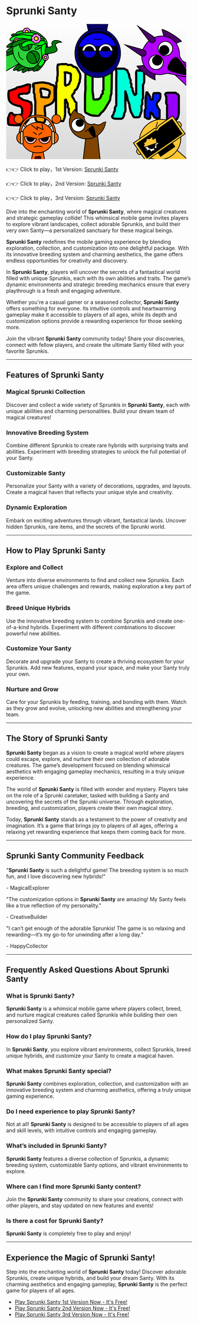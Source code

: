 # Sprunki Santy

![Sprunki Santy](https://raw.githubusercontent.com/sprunkiscrunkly/sprunki-santy/refs/heads/main/sprunki-santy.png "Sprunki Santy")

👉👉 Click to play，1st Version: [Sprunki Santy](https://sprunksters.com/sprunki-santy/ "Sprunki Santy")

👉👉 Click to play，2nd Version: [Sprunki Santy](https://sprunkiscrunkly.com/sprunki-santy/ "Sprunki Santy")

👉👉 Click to play，3rd Version: [Sprunki Santy](https://sprunkipyramixed.com/sprunki-santy/ "Sprunki Santy")

Dive into the enchanting world of **Sprunki Santy**, where magical creatures and strategic gameplay collide! This whimsical mobile game invites players to explore vibrant landscapes, collect adorable Sprunkis, and build their very own Santy—a personalized sanctuary for these magical beings.

**Sprunki Santy** redefines the mobile gaming experience by blending exploration, collection, and customization into one delightful package. With its innovative breeding system and charming aesthetics, the game offers endless opportunities for creativity and discovery.

In **Sprunki Santy**, players will uncover the secrets of a fantastical world filled with unique Sprunkis, each with its own abilities and traits. The game’s dynamic environments and strategic breeding mechanics ensure that every playthrough is a fresh and engaging adventure.

Whether you're a casual gamer or a seasoned collector, **Sprunki Santy** offers something for everyone. Its intuitive controls and heartwarming gameplay make it accessible to players of all ages, while its depth and customization options provide a rewarding experience for those seeking more.

Join the vibrant **Sprunki Santy** community today! Share your discoveries, connect with fellow players, and create the ultimate Santy filled with your favorite Sprunkis.

---

## Features of Sprunki Santy

### Magical Sprunki Collection

Discover and collect a wide variety of Sprunkis in **Sprunki Santy**, each with unique abilities and charming personalities. Build your dream team of magical creatures!

### Innovative Breeding System

Combine different Sprunkis to create rare hybrids with surprising traits and abilities. Experiment with breeding strategies to unlock the full potential of your Santy.

### Customizable Santy

Personalize your Santy with a variety of decorations, upgrades, and layouts. Create a magical haven that reflects your unique style and creativity.

### Dynamic Exploration

Embark on exciting adventures through vibrant, fantastical lands. Uncover hidden Sprunkis, rare items, and the secrets of the Sprunki world.

---

## How to Play Sprunki Santy

### Explore and Collect

Venture into diverse environments to find and collect new Sprunkis. Each area offers unique challenges and rewards, making exploration a key part of the game.

### Breed Unique Hybrids

Use the innovative breeding system to combine Sprunkis and create one-of-a-kind hybrids. Experiment with different combinations to discover powerful new abilities.

### Customize Your Santy

Decorate and upgrade your Santy to create a thriving ecosystem for your Sprunkis. Add new features, expand your space, and make your Santy truly your own.

### Nurture and Grow

Care for your Sprunkis by feeding, training, and bonding with them. Watch as they grow and evolve, unlocking new abilities and strengthening your team.

---

## The Story of Sprunki Santy

**Sprunki Santy** began as a vision to create a magical world where players could escape, explore, and nurture their own collection of adorable creatures. The game’s development focused on blending whimsical aesthetics with engaging gameplay mechanics, resulting in a truly unique experience.

The world of **Sprunki Santy** is filled with wonder and mystery. Players take on the role of a Sprunki caretaker, tasked with building a Santy and uncovering the secrets of the Sprunki universe. Through exploration, breeding, and customization, players create their own magical story.

Today, **Sprunki Santy** stands as a testament to the power of creativity and imagination. It’s a game that brings joy to players of all ages, offering a relaxing yet rewarding experience that keeps them coming back for more.

---

## Sprunki Santy Community Feedback

"**Sprunki Santy** is such a delightful game! The breeding system is so much fun, and I love discovering new hybrids!"

\- MagicalExplorer

"The customization options in **Sprunki Santy** are amazing! My Santy feels like a true reflection of my personality."

\- CreativeBuilder

"I can’t get enough of the adorable Sprunkis! The game is so relaxing and rewarding—it’s my go-to for unwinding after a long day."

\- HappyCollector

---

## Frequently Asked Questions About Sprunki Santy

### What is Sprunki Santy?

**Sprunki Santy** is a whimsical mobile game where players collect, breed, and nurture magical creatures called Sprunkis while building their own personalized Santy.

### How do I play Sprunki Santy?

In **Sprunki Santy**, you explore vibrant environments, collect Sprunkis, breed unique hybrids, and customize your Santy to create a magical haven.

### What makes Sprunki Santy special?

**Sprunki Santy** combines exploration, collection, and customization with an innovative breeding system and charming aesthetics, offering a truly unique gaming experience.

### Do I need experience to play Sprunki Santy?

Not at all! **Sprunki Santy** is designed to be accessible to players of all ages and skill levels, with intuitive controls and engaging gameplay.

### What’s included in Sprunki Santy?

**Sprunki Santy** features a diverse collection of Sprunkis, a dynamic breeding system, customizable Santy options, and vibrant environments to explore.

### Where can I find more Sprunki Santy content?

Join the **Sprunki Santy** community to share your creations, connect with other players, and stay updated on new features and events!

### Is there a cost for Sprunki Santy?

**Sprunki Santy** is completely free to play and enjoy!

---

## Experience the Magic of Sprunki Santy!

Step into the enchanting world of **Sprunki Santy** today! Discover adorable Sprunkis, create unique hybrids, and build your dream Santy. With its charming aesthetics and engaging gameplay, **Sprunki Santy** is the perfect game for players of all ages.

- [Play Sprunki Santy 1st Version Now - It's Free!](https://sprunksters.com/sprunki-santy/)
- [Play Sprunki Santy 2nd Version Now - It's Free!](https://sprunkiscrunkly.com/sprunki-santy/)
- [Play Sprunki Santy 3rd Version Now - It's Free!](https://sprunkipyramixed.com/sprunki-santy/)
